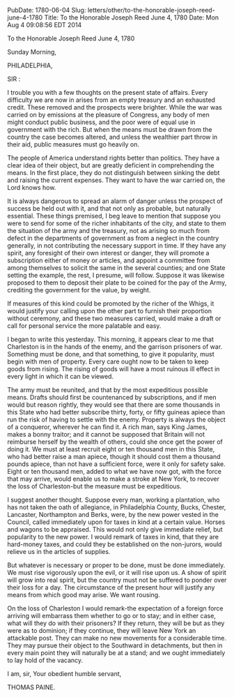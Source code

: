 PubDate: 1780-06-04
Slug: letters/other/to-the-honorable-joseph-reed-june-4-1780
Title: To the Honorable Joseph Reed  June 4, 1780
Date: Mon Aug  4 09:08:56 EDT 2014

   To the Honorable Joseph Reed  June 4, 1780

   Sunday Morning,

   PHILADELPHIA,

   SIR :

   I trouble you with a few thoughts on the present state of affairs. Every
   difficulty we are now in arises from an empty treasury and an exhausted
   credit. These removed and the prospects were brighter. While the war was
   carried on by emissions at the pleasure of Congress, any body of men might
   conduct public business, and the poor were of equal use in government with
   the rich. But when the means must be drawn from the country the case
   becomes altered, and unless the wealthier part throw in their aid, public
   measures must go heavily on.

   The people of America understand rights better than politics. They have a
   clear idea of their object, but are greatly deficient in comprehending the
   means. In the first place, they do not distinguish between sinking the
   debt and raising the current expenses. They want to have the war carried
   on, the Lord knows how.

   It is always dangerous to spread an alarm of danger unless the prospect of
   success be held out with it, and that not only as probable, but naturally
   essential. These things premised, I beg leave to mention that suppose you
   were to send for some of the richer inhabitants of the city, and state to
   them the situation of the army and the treasury, not as arising so much
   from defect in the departments of government as from a neglect in the
   country generally, in not contributing the necessary support in time. If
   they have any spirit, any foresight of their own interest or danger, they
   will promote a subscription either of money or articles, and appoint a
   committee from among themselves to solicit the same in the several
   counties; and one State setting the example, the rest, I presume, will
   follow. Suppose it was likewise proposed to them to deposit their plate to
   be coined for the pay of the Army, crediting the government for the value,
   by weight.

   If measures of this kind could be promoted by the richer of the Whigs, it
   would justify your calling upon the other part to furnish their proportion
   without ceremony, and these two measures carried, would make a draft or
   call for personal service the more palatable and easy.

   I began to write this yesterday. This morning, it appears clear to me that
   Charleston is in the hands of the enemy, and the garrison prisoners of
   war. Something must be done, and that something, to give it popularity,
   must begin with men of property. Every care ought now to be taken to keep
   goods from rising. The rising of goods will have a most ruinous ill effect
   in every light in which it can be viewed.

   The army must be reunited, and that by the most expeditious possible
   means. Drafts should first be countenanced by subscriptions, and if men
   would but reason rightly, they would see that there are some thousands in
   this State who had better subscribe thirty, forty, or fifty guineas apiece
   than run the risk of having to settle with the enemy. Property is always
   the object of a conqueror, wherever he can find it. A rich man, says King
   James, makes a bonny traitor; and it cannot be supposed that Britain will
   not reimburse herself by the wealth of others, could she once get the
   power of doing it. We must at least recruit eight or ten thousand men in
   this State, who had better raise a man apiece, though it should cost them
   a thousand pounds apiece, than not have a sufficient force, were it only
   for safety sake. Eight or ten thousand men, added to what we have now got,
   with the force that may arrive, would enable us to make a stroke at New
   York, to recover the loss of Charleston-but the measure must be
   expeditious.

   I suggest another thought. Suppose every man, working a plantation, who
   has not taken the oath of allegiance, in Philadelphia County, Bucks,
   Chester, Lancaster, Northampton and Berks, were, by the new power vested
   in the Council, called immediately upon for taxes in kind at a certain
   value. Horses and wagons to be appraised. This would not only give
   immediate relief, but popularity to the new power. I would remark of taxes
   in kind, that they are hard-money taxes, and could they be established on
   the non-jurors, would relieve us in the articles of supplies.

   But whatever is necessary or proper to be done, must be done immediately.
   We must rise vigorously upon the evil, or it will rise upon us. A show of
   spirit will grow into real spirit, but the country must not be suffered to
   ponder over their loss for a day. The circumstance of the present hour
   will justify any means from which good may arise. We want rousing.

   On the loss of Charleston I would remark-the expectation of a foreign
   force arriving will embarrass them whether to go or to stay; and in either
   case, what will they do with their prisoners? If they return, they will be
   but as they were as to dominion; if they continue, they will leave New
   York an attackable post. They can make no new movements for a considerable
   time. They may pursue their object to the Southward in detachments, but
   then in every main point they will naturally be at a stand; and we ought
   immediately to lay hold of the vacancy.

   I am, sir, Your obedient humble servant,

   THOMAS PAINE.


